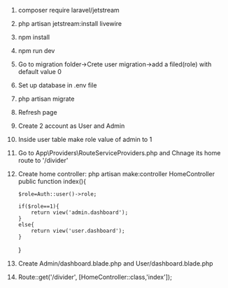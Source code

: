 1.  composer require laravel/jetstream
2.  php artisan jetstream:install livewire
3.  npm install
4.  npm run dev
5.  Go to migration folder->Crete user migration->add a filed(role) with default value 0
6.  Set up database in .env file
7.  php artisan migrate
8.  Refresh page
9.  Create 2 account as User and Admin
10. Inside user table make role value of admin to 1
11. Go to App\Providers\RouteServiceProviders.php and Chnage its home route to '/divider'
12. Create home controller: php artisan make:controller HomeController
    public function index(){

        $role=Auth::user()->role;

        if($role==1){
            return view('admin.dashboard');
        }
        else{
            return view('user.dashboard');
        }

    }

13. Create Admin/dashboard.blade.php and User/dashboard.blade.php
14. Route::get('/divider', [HomeController::class,'index']);
